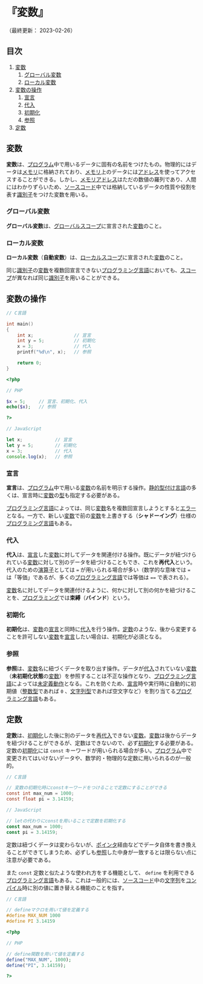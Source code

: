 # 『変数』

（最終更新： 2023-02-26）


## 目次

1. [変数](#変数-1)
	1. [グローバル変数](#グローバル変数)
	1. [ローカル変数](#ローカル変数)
1. [変数の操作](#変数の操作)
	1. [宣言](#宣言)
	1. [代入](#代入)
	1. [初期化](#初期化)
	1. [参照](#参照)
1. [定数](#定数)


## 変数

**変数**は、[プログラム](./basic_knowledge_of_programming.md#プログラム)中で用いるデータに固有の名前をつけたもの。物理的にはデータは[メモリ](../../../computer/hardware/_/chapters/memory.md#メモリ-1)に格納されており、[メモリ](../../../computer/hardware/_/chapters/memory.md#メモリ-1)上のデータには[アドレス](../../../computer/hardware/_/chapters/memory.md#アドレス)を使ってアクセスすることができる。しかし、[メモリアドレス](../../../computer/hardware/_/chapters/memory.md#アドレス)はただの数値の羅列であり、人間にはわかりずらいため、[ソースコード](./basic_knowledge_of_programming.md#ソースコード)中では格納しているデータの性質や役割を表す[識別子](./basic_knowledge_of_programming.md#識別子)をつけた変数を用いる。

### グローバル変数

**グローバル変数**は、[グローバルスコープ](./control_flow.md#グローバル)に宣言された[変数](#変数-1)のこと。

### ローカル変数

**ローカル変数**（**自動変数**）は、[ローカルスコープ](./control_flow.md#ローカル)に宣言された[変数](#変数-1)のこと。

同じ[識別子](./basic_knowledge_of_programming.md#識別子)の[変数](#変数-1)を複数回宣言できない[プログラミング言語](./basic_knowledge_of_programming.md#プログラミング言語)においても、[スコープ](./control_flow.md#スコープ)が異なれば同じ[識別子](./basic_knowledge_of_programming.md#識別子)を用いることができる。


## 変数の操作

```c
// C言語

int main()
{
    int x;               // 宣言
    int y = 5;           // 初期化
    x = 3;               // 代入
    printf("%d\n", x);   // 参照

    return 0;
}
```

```php
<?php

// PHP

$x = 5;     // 宣言、初期化、代入
echo($x);   // 参照

?>
```

```javascript
// JavaScript

let x;            // 宣言
let y = 5;        // 初期化
x = 3;            // 代入
console.log(x);   // 参照
```

### 宣言

**宣言**は、[プログラム](./basic_knowledge_of_programming.md#プログラム)中で用いる[変数](#変数-1)の名前を明示する操作。[静的型付け言語](./basic_knowledge_of_programming.md#静的型付け言語)の多くは、宣言時に[変数](#変数-1)の[型](./data_type.md#型)も指定する必要がある。

[プログラミング言語](./basic_knowledge_of_programming.md#プログラミング言語)によっては、同じ[変数](#変数-1)名を複数回宣言しようとすると[エラー](./basic_knowledge_of_programming.md#エラー)となる。一方で、新しい[変数](#変数-1)で前の[変数](#変数-1)を上書きする（**シャドーイング**）仕様の[プログラミング言語](./basic_knowledge_of_programming.md#プログラミング言語)もある。

### 代入

**代入**は、[宣言](#宣言)した[変数](#変数-1)に対してデータを関連付ける操作。既にデータが紐づけられている[変数](#変数-1)に対して別のデータを紐づけることもでき、これを**再代入**という。代入のための[演算子](./operation.md#代入演算子)としては `=` が用いられる場合が多い（数学的な意味では `=` は「等価」であるが、多くの[プログラミング言語](./basic_knowledge_of_programming.md#プログラミング言語)では等価は `==` で表される）。

[変数](#変数-1)名に対してデータを関連付けるように、何かに対して別の何かを紐づけることを、[プログラミング](./basic_knowledge_of_programming.md#プログラミング)では**束縛**（**バインド**）という。

### 初期化

**初期化**は、[変数](#変数-1)の[宣言](#宣言)と同時に[代入](#代入)を行う操作。[定数](#定数)のような、後から変更することを許可しない[変数](#変数-1)を[宣言](#宣言)したい場合は、初期化が必須となる。

### 参照

**参照**は、[変数](#変数-1)名に紐づくデータを取り出す操作。データが[代入](#代入)されていない[変数](#変数-1)（**未初期化状態**の[変数](#変数-1)）を参照することは不正な操作となり、[プログラミング言語](./basic_knowledge_of_programming.md#プログラミング言語)によっては[未定義動作](./basic_knowledge_of_programming.md#未定義動作)となる。これを防ぐため、[宣言](#宣言)時や実行時に自動的に初期値（[整数型](./data_type.md#整数型)であれば `0` 、[文字列型](./data_type.md#文字列型)であれば空文字など）を割り当てる[プログラミング言語](./basic_knowledge_of_programming.md#プログラミング言語)もある。


## 定数

**定数**は、[初期化](#初期化)した後に別のデータを[再代入](#代入)できない[変数](#変数-1)。[変数](#変数-1)は後からデータを紐づけることができるが、定数はできないので、必ず[初期化](#初期化)する必要がある。定数の[初期化](#初期化)には `const` キーワードが用いられる場合が多い。[プログラム](./basic_knowledge_of_programming.md#プログラム)中で変更されてはいけないデータや、数学的・物理的な定数に用いられるのが一般的。

```c
// C言語

// 変数の初期化時にconstキーワードをつけることで定数にすることができる
const int max_num = 1000;
const float pi = 3.14159;
```

```javascript
// JavaScript

// letの代わりにconstを用いることで定数を初期化する
const max_num = 1000;
const pi = 3.14159;
```

定数は紐づくデータは変わらないが、[ポインタ](./data_type.md#ポインタ型)経由などでデータ自体を書き換えることができてしまうため、必ずしも[参照](#参照)した中身が一致するとは限らない点に注意が必要である。

また `const` 定数と似たような使われ方をする機能として、 `define` を利用できる[プログラミング言語](./basic_knowledge_of_programming.md#プログラミング言語)もある。これは一般的には、[ソースコード](./basic_knowledge_of_programming.md#ソースコード)中の[文字列](./data_type.md#文字列型)を[コンパイル](./basic_knowledge_of_programming.md#コンパイル)時に別の値に置き替える機能のことを指す。

```c
// C言語

// defineマクロを用いて値を定義する
#define MAX_NUM 1000
#define PI 3.14159
```

```php
<?php

// PHP

// define関数を用いて値を定義する
define("MAX_NUM", 1000);
define("PI", 3.14159);

?>
```
